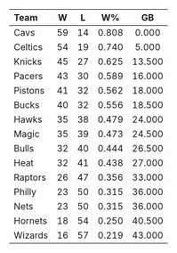 | Team                             |  W  |  L  |  W%   |   GB   |
|:---------------------------------|:---:|:---:|:-----:|:------:|
| [](/r/clevelandcavs) Cavs        | 59  | 14  | 0.808 | 0.000  |
| [](/r/bostonceltics) Celtics     | 54  | 19  | 0.740 | 5.000  |
| [](/r/nyknicks) Knicks           | 45  | 27  | 0.625 | 13.500 |
| [](/r/pacers) Pacers             | 43  | 30  | 0.589 | 16.000 |
| [](/r/detroitpistons) Pistons    | 41  | 32  | 0.562 | 18.000 |
| [](/r/mkebucks) Bucks            | 40  | 32  | 0.556 | 18.500 |
| [](/r/atlantahawks) Hawks        | 35  | 38  | 0.479 | 24.000 |
| [](/r/orlandomagic) Magic        | 35  | 39  | 0.473 | 24.500 |
| [](/r/chicagobulls) Bulls        | 32  | 40  | 0.444 | 26.500 |
| [](/r/heat) Heat                 | 32  | 41  | 0.438 | 27.000 |
| [](/r/torontoraptors) Raptors    | 26  | 47  | 0.356 | 33.000 |
| [](/r/sixers) Philly             | 23  | 50  | 0.315 | 36.000 |
| [](/r/gonets) Nets               | 23  | 50  | 0.315 | 36.000 |
| [](/r/charlottehornets) Hornets  | 18  | 54  | 0.250 | 40.500 |
| [](/r/washingtonwizards) Wizards | 16  | 57  | 0.219 | 43.000 |
